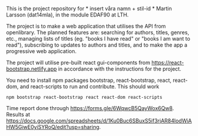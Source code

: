 This is the project repository for * insert våra namn + stil-id * Martin Larsson (dat14mla), in the module EDAF90 at LTH. 

The project is to make a web application that utilises the API from openlibrary. The planned features are: searching for authors, titles, genres, etc., managing lists of titles (eg. "books I have read" or "books I am want to read"), subscribing to updates to authors and titles, and to make the app a progressive web application.

The project will utilise pre-built react gui-components from https://react-bootstrap.netlify.app in accordance with the instructions for the project.

You need to install npm packages bootstrap, react-bootstrap, react, react-dom, and react-scripts to run and contribute.
This should work

```
npm bootstrap react-bootstrap react react-dom react-scripts
```

Time report done through https://forms.gle/6WqwcB5QayWox6Qw8.
Results at https://docs.google.com/spreadsheets/d/1Ku0Buc6SBuxS5if3rjAR84lodWiAHW5GiwE0yiSYRoQ/edit?usp=sharing.